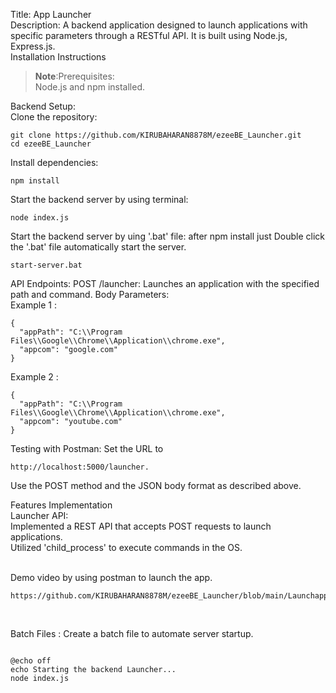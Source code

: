 
Title: App Launcher<br />
Description: A backend application designed to launch applications with specific parameters through a RESTful API. It is built using Node.js, Express.js.<br />
Installation Instructions<br />
> **Note**:Prerequisites:<br />
Node.js and npm installed.<br />

Backend Setup:<br />
Clone the repository:
```shell
git clone https://github.com/KIRUBAHARAN8878M/ezeeBE_Launcher.git
cd ezeeBE_Launcher
```
Install dependencies:
```shell
npm install
```
Start the backend server by using terminal:
```shell
node index.js
```
Start the backend server by uing '.bat' file:
after npm install just Double click the '.bat' file automatically start the server.
```shell
start-server.bat
```

API Endpoints:
POST /launcher: Launches an application with the specified path and command.
Body Parameters: <br />
Example 1 :  <br />
```shell
{
  "appPath": "C:\\Program Files\\Google\\Chrome\\Application\\chrome.exe",
  "appcom": "google.com"
}
```

Example 2 : <br />

```shell
{
  "appPath": "C:\\Program Files\\Google\\Chrome\\Application\\chrome.exe",
  "appcom": "youtube.com"
}
```

Testing with Postman:
Set the URL to 
```shell
http://localhost:5000/launcher.
```
Use the POST method and the JSON body format as described above.<br />

Features Implementation<br />
Launcher API:<br />
Implemented a REST API that accepts POST requests to launch applications.<br />
Utilized 'child_process' to execute commands in the OS.<br />

<br />
Demo video by using postman to launch the app. <br />

```shell
https://github.com/KIRUBAHARAN8878M/ezeeBE_Launcher/blob/main/Launchapppostman.mp4
```
<br />

Batch Files :  Create a batch file to automate server startup.<br />

```shell

@echo off
echo Starting the backend Launcher...
node index.js

```


